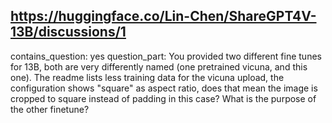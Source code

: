 ## https://huggingface.co/Lin-Chen/ShareGPT4V-13B/discussions/1

contains_question: yes
question_part: You provided two different fine tunes for 13B, both are very differently named (one pretrained vicuna, and this one). The readme lists less training data for the vicuna upload, the configuration shows "square" as aspect ratio, does that mean the image is cropped to square instead of padding in this case? 
What is the purpose of the other finetune?